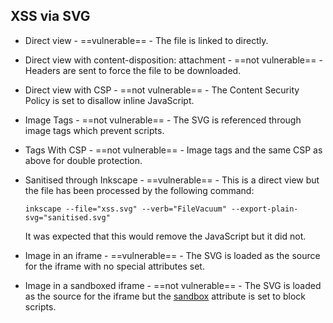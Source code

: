 ## XSS via SVG
-   Direct view - ==vulnerable== - The file is linked to directly.
-   Direct view with content-disposition: attachment - ==not vulnerable== - Headers are sent to force the file to be downloaded.
-   Direct view with CSP - ==not vulnerable== - The Content Security Policy is set to disallow inline JavaScript.
-   Image Tags - ==not vulnerable== - The SVG is referenced through image tags which prevent scripts.
-   Tags With CSP - ==not vulnerable== - Image tags and the same CSP as above for double protection.
-   Sanitised through Inkscape - ==vulnerable== - This is a direct view but the file has been processed by the following command:  
    
    ```
    inkscape --file="xss.svg" --verb="FileVacuum" --export-plain-svg="sanitised.svg"
    ```
    
    It was expected that this would remove the JavaScript but it did not.
-   Image in an iframe - ==vulnerable== - The SVG is loaded as the source for the iframe with no special attributes set.
-   Image in a sandboxed iframe - ==not vulnerable== - The SVG is loaded as the source for the iframe but the [sandbox](https://www.w3schools.com/tags/att_iframe_sandbox.asp) attribute is set to block scripts.

